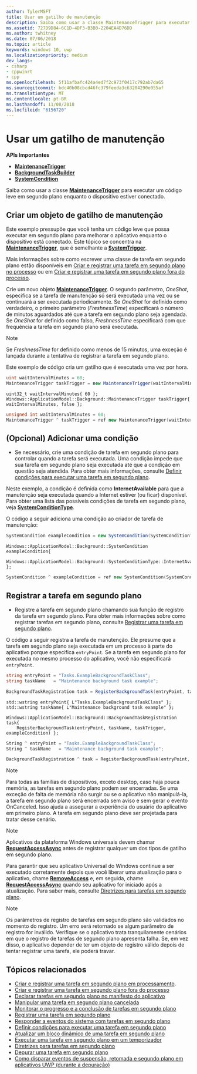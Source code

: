 ```yaml
---
author: TylerMSFT
title: Usar um gatilho de manutenção
description: Saiba como usar a classe MaintenanceTrigger para executar um código leve em segundo plano enquanto o dispositivo estiver conectado.
ms.assetid: 727D9D84-6C1D-4DF3-B3B0-2204EA4D76DD
ms.author: twhitney
ms.date: 07/06/2018
ms.topic: article
keywords: windows 10, uwp
ms.localizationpriority: medium
dev_langs:
- csharp
- cppwinrt
- cpp
ms.openlocfilehash: 5f11afbafc424a4ed7f2c973f0417c792ab7da65
ms.sourcegitcommit: bdc40b08cbcd46fc379feeda3c63204290e055af
ms.translationtype: MT
ms.contentlocale: pt-BR
ms.lasthandoff: 11/08/2018
ms.locfileid: "6156720"
---
```

# <a name="use-a-maintenance-trigger"></a>Usar um gatilho de manutenção

**APIs Importantes**

- [**MaintenanceTrigger**](https://msdn.microsoft.com/library/windows/apps/hh700517)
- [**BackgroundTaskBuilder**](https://msdn.microsoft.com/library/windows/apps/br224768)
- [**SystemCondition**](https://msdn.microsoft.com/library/windows/apps/br224834)

Saiba como usar a classe [**MaintenanceTrigger**](https://msdn.microsoft.com/library/windows/apps/hh700517) para executar um código leve em segundo plano enquanto o dispositivo estiver conectado.

## <a name="create-a-maintenance-trigger-object"></a>Criar um objeto de gatilho de manutenção

Este exemplo pressupõe que você tenha um código leve que possa executar em segundo plano para melhorar o aplicativo enquanto o dispositivo está conectado. Este tópico se concentra na [**MaintenanceTrigger**](https://msdn.microsoft.com/library/windows/apps/hh700517), que é semelhante a [**SystemTrigger**](https://msdn.microsoft.com/library/windows/apps/br224839).

Mais informações sobre como escrever uma classe de tarefa em segundo plano estão disponíveis em [Criar e registrar uma tarefa em segundo plano no processo](create-and-register-an-inproc-background-task.md) ou em [Criar e registrar uma tarefa em segundo plano fora do processo](create-and-register-a-background-task.md).

Crie um novo objeto [**MaintenanceTrigger**](https://msdn.microsoft.com/library/windows/apps/br224843). O segundo parâmetro, *OneShot*, especifica se a tarefa de manutenção só será executada uma vez ou se continuará a ser executada periodicamente. Se *OneShot* for definido como verdadeiro, o primeiro parâmetro (*FreshnessTime*) especificará o número de minutos aguardados até que a tarefa em segundo plano seja agendada. Se *OneShot* for definido como falso, *FreshnessTime* especificará com que frequência a tarefa em segundo plano será executada.

> [!NOTE]
> Se *FreshnessTime* for definido como menos de 15 minutos, uma exceção é lançada durante a tentativa de registrar a tarefa em segundo plano.

Este exemplo de código cria um gatilho que é executada uma vez por hora.

```csharp
uint waitIntervalMinutes = 60;
MaintenanceTrigger taskTrigger = new MaintenanceTrigger(waitIntervalMinutes, false);
```

```cppwinrt
uint32_t waitIntervalMinutes{ 60 };
Windows::ApplicationModel::Background::MaintenanceTrigger taskTrigger{ waitIntervalMinutes, false };
```

```cpp
unsigned int waitIntervalMinutes = 60;
MaintenanceTrigger ^ taskTrigger = ref new MaintenanceTrigger(waitIntervalMinutes, false);
```

## <a name="optional-add-a-condition"></a>(Opcional) Adicionar uma condição

- Se necessário, crie uma condição de tarefa em segundo plano para controlar quando a tarefa será executada. Uma condição impede que sua tarefa em segundo plano seja executada até que a condição em questão seja atendida. Para obter mais informações, consulte [Definir condições para executar uma tarefa em segundo plano](set-conditions-for-running-a-background-task.md).

Neste exemplo, a condição é definida como **InternetAvailable** para que a manutenção seja executada quando a Internet estiver (ou ficar) disponível. Para obter uma lista das possíveis condições de tarefa em segundo plano, veja [**SystemConditionType**](https://msdn.microsoft.com/library/windows/apps/br224835).

O código a seguir adiciona uma condição ao criador de tarefa de manutenção:

```csharp
SystemCondition exampleCondition = new SystemCondition(SystemConditionType.InternetAvailable);
```

```cppwinrt
Windows::ApplicationModel::Background::SystemCondition exampleCondition{
    Windows::ApplicationModel::Background::SystemConditionType::InternetAvailable };
```

```cpp
SystemCondition ^ exampleCondition = ref new SystemCondition(SystemConditionType::InternetAvailable);
```

## <a name="register-the-background-task"></a>Registrar a tarefa em segundo plano

- Registre a tarefa em segundo plano chamando sua função de registro da tarefa em segundo plano. Para obter mais informações sobre como registrar tarefas em segundo plano, consulte [Registrar uma tarefa em segundo plano](register-a-background-task.md).

O código a seguir registra a tarefa de manutenção. Ele presume que a tarefa em segundo plano seja executada em um processo à parte do aplicativo porque especifica `entryPoint`. Se a tarefa em segundo plano for executada no mesmo processo do aplicativo, você não especificará `entryPoint`.

```csharp
string entryPoint = "Tasks.ExampleBackgroundTaskClass";
string taskName   = "Maintenance background task example";

BackgroundTaskRegistration task = RegisterBackgroundTask(entryPoint, taskName, taskTrigger, exampleCondition);
```

```cppwinrt
std::wstring entryPoint{ L"Tasks.ExampleBackgroundTaskClass" };
std::wstring taskName{ L"Maintenance background task example" };

Windows::ApplicationModel::Background::BackgroundTaskRegistration task{
    RegisterBackgroundTask(entryPoint, taskName, taskTrigger, exampleCondition) };
```

```cpp
String ^ entryPoint = "Tasks.ExampleBackgroundTaskClass";
String ^ taskName   = "Maintenance background task example";

BackgroundTaskRegistration ^ task = RegisterBackgroundTask(entryPoint, taskName, taskTrigger, exampleCondition);
```

> [!NOTE]
> Para todas as famílias de dispositivos, exceto desktop, caso haja pouca memória, as tarefas em segundo plano podem ser encerradas. Se uma exceção de falta de memória não surgir ou se o aplicativo não manipulá-la, a tarefa em segundo plano será encerrada sem aviso e sem gerar o evento OnCanceled. Isso ajuda a assegurar a experiência do usuário do aplicativo em primeiro plano. A tarefa em segundo plano deve ser projetada para tratar desse cenário.

> [!NOTE]
> Aplicativos da plataforma Windows universais devem chamar [**RequestAccessAsync**](https://msdn.microsoft.com/library/windows/apps/hh700485) antes de registrar qualquer um dos tipos de gatilho em segundo plano.

Para garantir que seu aplicativo Universal do Windows continue a ser executado corretamente depois que você liberar uma atualização para o aplicativo, chame [**RemoveAccess**](https://msdn.microsoft.com/library/windows/apps/hh700471) e, em seguida, chame [**RequestAccessAsync**](https://msdn.microsoft.com/library/windows/apps/hh700485) quando seu aplicativo for iniciado após a atualização. Para saber mais, consulte [Diretrizes para tarefas em segundo plano](guidelines-for-background-tasks.md).

> [!NOTE]
> Os parâmetros de registro de tarefas em segundo plano são validados no momento do registro. Um erro será retornado se algum parâmetro de registro for inválido. Verifique se o aplicativo trata tranquilamente cenários em que o registro de tarefas de segundo plano apresenta falha. Se, em vez disso, o aplicativo depender de ter um objeto de registro válido depois de tentar registrar uma tarefa, ele poderá travar.

## <a name="related-topics"></a>Tópicos relacionados

* [Criar e registrar uma tarefa em segundo plano em processamento](create-and-register-an-inproc-background-task.md).
* [Criar e registrar uma tarefa em segundo plano fora do processo](create-and-register-a-background-task.md)
* [Declarar tarefas em segundo plano no manifesto do aplicativo](declare-background-tasks-in-the-application-manifest.md)
* [Manipular uma tarefa em segundo plano cancelada](handle-a-cancelled-background-task.md)
* [Monitorar o progresso e a conclusão de tarefas em segundo plano](monitor-background-task-progress-and-completion.md)
* [Registrar uma tarefa em segundo plano](register-a-background-task.md)
* [Responder a eventos do sistema com tarefas em segundo plano](respond-to-system-events-with-background-tasks.md)
* [Definir condições para executar uma tarefa em segundo plano](set-conditions-for-running-a-background-task.md)
* [Atualizar um bloco dinâmico de uma tarefa em segundo plano](update-a-live-tile-from-a-background-task.md)
* [Executar uma tarefa em segundo plano em um temporizador](run-a-background-task-on-a-timer-.md)
* [Diretrizes para tarefas em segundo plano](guidelines-for-background-tasks.md)
* [Depurar uma tarefa em segundo plano](debug-a-background-task.md)
* [Como disparar eventos de suspensão, retomada e segundo plano em aplicativos UWP (durante a depuração)](http://go.microsoft.com/fwlink/p/?linkid=254345)
